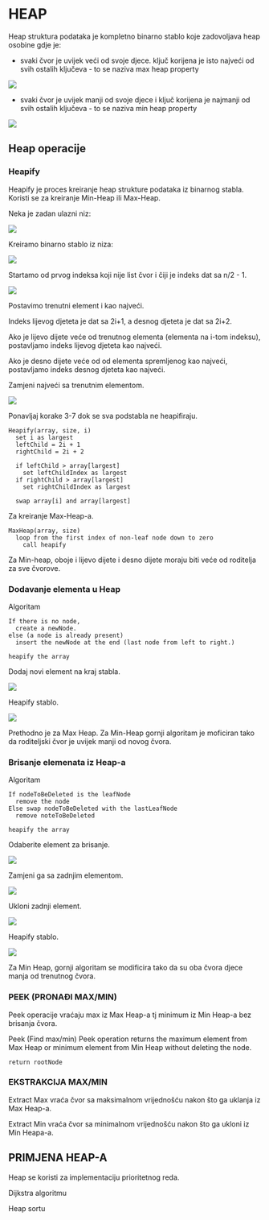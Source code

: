 # HEAP 

Heap struktura podataka je kompletno binarno stablo koje zadovoljava heap osobine gdje je:

* svaki čvor je uvijek veći od svoje djece. ključ korijena je isto najveći od svih ostalih ključeva - to se naziva max heap property

<img src="images/maxheap.png">

* svaki čvor je uvijek manji od svoje djece i ključ korijena je najmanji od svih ostalih ključeva - to se naziva min heap property

<img src="images/minheap.png">

## Heap operacije

### Heapify
Heapify je proces kreiranje heap strukture podataka iz binarnog stabla. Koristi se za kreiranje Min-Heap ili Max-Heap.

Neka je zadan ulazni niz:

<img src="images/heapify1.png" />

Kreiramo binarno stablo iz niza:

<img src="images/heapify2.png" />

Startamo od prvog indeksa koji nije list čvor i čiji je indeks dat sa n/2 - 1.

<img src="images/heapify3.png" />

Postavimo trenutni element i kao najveći.

Indeks lijevog djeteta je dat sa 2i+1, a desnog djeteta je dat sa 2i+2.

Ako je lijevo dijete veće od trenutnog elementa (elementa na i-tom indeksu), postavljamo indeks lijevog djeteta kao najveći.

Ako je desno dijete veće od od elementa spremljenog kao najveći, postavljamo indeks desnog djeteta kao najveći.

Zamjeni najveći sa trenutnim elementom.

<img src="images/heapify4.png" />

Ponavljaj korake 3-7 dok se sva podstabla ne heapifiraju.

```
Heapify(array, size, i)
  set i as largest
  leftChild = 2i + 1
  rightChild = 2i + 2
  
  if leftChild > array[largest]
    set leftChildIndex as largest
  if rightChild > array[largest]
    set rightChildIndex as largest

  swap array[i] and array[largest]
```

Za kreiranje Max-Heap-a.
```
MaxHeap(array, size)
  loop from the first index of non-leaf node down to zero
    call heapify
```

Za Min-heap, oboje i lijevo dijete i desno dijete moraju biti veće od roditelja za sve čvorove.

### Dodavanje elementa u Heap

Algoritam

```
If there is no node, 
  create a newNode.
else (a node is already present)
  insert the newNode at the end (last node from left to right.)
  
heapify the array
```

Dodaj novi element na kraj stabla.

<img src="images/dodavanje1.png" />

Heapify stablo.

<img src="images/dodavanje2.png" />

Prethodno je za Max Heap. Za Min-Heap gornji algoritam je moficiran tako da roditeljski čvor je uvijek manji od novog čvora.

### Brisanje elemenata iz Heap-a

Algoritam

```
If nodeToBeDeleted is the leafNode
  remove the node
Else swap nodeToBeDeleted with the lastLeafNode
  remove noteToBeDeleted
   
heapify the array
```

Odaberite element za brisanje.

<img src="images/brisanje1.png" />

Zamjeni ga sa zadnjim elementom.

<img src="images/brisanje2.png" />

Ukloni zadnji element.

<img src="images/brisanje3.png" />

Heapify stablo.

<img src="images/brisanje4.png" />

Za Min Heap, gornji algoritam se modificira tako da su oba čvora djece manja od trenutnog čvora.

### PEEK (PRONAĐI MAX/MIN)

Peek operacije vraćaju max iz Max Heap-a tj minimum iz Min Heap-a bez brisanja čvora.

Peek (Find max/min)
Peek operation returns the maximum element from Max Heap or minimum element from Min Heap without deleting the node.

```
return rootNode
```

### EKSTRAKCIJA MAX/MIN

Extract Max vraća čvor sa maksimalnom vrijednošću nakon što ga uklanja iz Max Heap-a.

Extract Min vraća čvor sa minimalnom vrijednošću nakon što ga ukloni iz Min Heapa-a.

## PRIMJENA HEAP-A

Heap se koristi za implementaciju prioritetnog reda.

Dijkstra algoritmu

Heap sortu


